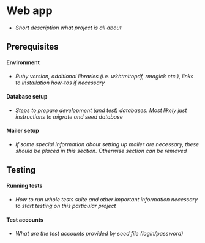 # Web app

* *Short description what project is all about*

## Prerequisites

#### Environment

* *Ruby version, additional libraries (i.e. wkhtmltopdf, rmagick etc.), links to installation how-tos if necessary*

#### Database setup

* *Steps to prepare development (and test) databases. Most likely just instructions to migrate and seed database*

#### Mailer setup

* *If some special information about setting up mailer are necessary, these should be placed in this section. Otherwise section can be removed*

## Testing

#### Running tests

* *How to run whole tests suite and other important information necessary to start testing on this particular project*

#### Test accounts

* *What are the test accounts provided by seed file (login/password)*
